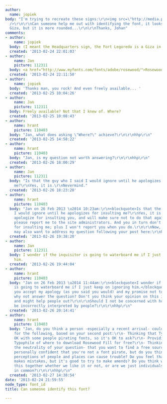 ```yaml
---
author:
  name: jopiek
body: "I'm trying to recreate these signs:\r\n<img src=\"http://media.peeron.com/pics/inv/custpics/71405.1193190305.jpg\"
  />\r\n\r\nCan someone help me out with identifying the font, it looks a bit like
  Giza, but it is more rounded...\r\n\r\nThanks, Johan"
comments:
- author:
    name: jopiek
  body: (I meant the Headquarters sign, the Fort Legoredo is a Giza in fact I think?!)
  created: '2013-02-24 22:01:03'
- author:
    name: Jan
    picture: 112311
  body: <a href="http://www.myfonts.com/fonts/adobe/rosewood/">Rosewood Fill</a>.
  created: '2013-02-24 22:11:50'
- author:
    name: jopiek
  body: 'Thanks man, you rock! And even freely available... '
  created: '2013-02-25 10:04:26'
- author:
    name: Jan
    picture: 112311
  body: Freely available? Not that I knew of. Where?
  created: '2013-02-25 10:08:43'
- author:
    name: hrant
    picture: 110403
  body: "Jan, what does asking \"Where?\" achieve?\r\n\r\nhhp\r\n"
  created: '2013-02-25 14:58:22'
- author:
    name: hrant
    picture: 110403
  body: "Jan, is my question not worth answering?\r\n\r\nhhp\r\n"
  created: '2013-02-26 18:00:29'
- author:
    name: Jan
    picture: 112311
  body: "Is that the guy who I said I would ignore until he apologizes for insulting
    me?\r\nYes, it is.\r\nNevermind."
  created: '2013-02-26 18:23:28'
- author:
    name: hrant
    picture: 110403
  body: "Jan on 26 Feb 2013 \u2014 10:23am:\r\n<blockquote>Is that the guy who I said
    I would ignore until he apologizes for insulting me?\r\nYes, it is.\r\nNevermind.</blockquote>\r\n\r\nI
    apologize for insulting you, and will make sure not to do that again. If I do,
    please report me to the site administrators. And you in turn don't have to apologize
    for insulting me; plus I won't report you when you do.\r\n\r\nNow, on to my question.\r\n\r\nYou
    may also want to address my question following your post here:\r\nhttp://typophile.com/node/99822#comment-543360\r\n\r\nhhp\r\n"
  created: '2013-02-26 19:38:20'
- author:
    name: Jan
    picture: 112311
  body: I wonder if the inquisitor is going to waterboard me if I just keep on ignoring
    him.
  created: '2013-02-26 19:44:04'
- author:
    name: hrant
    picture: 110403
  body: "Jan on 26 Feb 2013 \u2014 11:44am:\r\n<blockquote>I wonder if the inquisitor
    is going to waterboard me if I just keep on ignoring him.</blockquote>\r\n\r\nIf
    you accept my apology (as you said you would) and my promise not to attack you,
    why not answer the question? Don't you think your opinion on this is worth stating,
    and might help people out?\r\n\r\nShould I not be concerned with how a post can
    be incorrectly interpreted by people?\r\n\r\nhhp\r\n"
  created: '2013-02-26 20:14:41'
- author:
    name: hrant
    picture: 110403
  body: "Jan, do you think a person -especially a recent arrival- could be forgiven
    for the following, based on your second post:\r\n- Thinking that Typophile is
    OK with some people pirating fonts, so it's OK to ask?\r\n- Providing a link on
    Typophile of where to download Rosewood Fill for free?\r\n- Thinking -based on
    the neutrality of your question- that you want to find a free source yourself?\r\n\r\nI'm
    personally confident that you're not a font pirate, but do you think incorrect
    perceptions of people and places can cause trouble? Do you feel that everybody
    makes mistakes, but it's good to try to make amends? Do you think we're all in
    this together whether we like it or not, or are we just individuals with nothing
    in common?\r\n\r\nhhp\r\n"
  created: '2013-02-27 14:38:54'
date: '2013-02-24 21:59:55'
node_type: font_id
title: Can someone identify this font?

---
```


